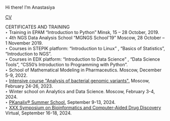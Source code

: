 Hi there! I’m Anastasiya <br>

[CV](CV_Punko.pdf) <br>

CERTIFICATES AND TRAINING <br>
‣ Training in EPAM “Introduction to Python” Minsk, 15 – 28 October, 2019.<br>
‣ 4th NGS Data Analysis School “MGNGS School'19” Moscow, 28 October – 1 November 2019.<br>
‣ Courses in STEPIK platform: “Introduction to Linux” , “Basics of Statistics”, “Introduction to NGS”.<br>
‣ Courses in EDX platform: “Introduction to Data Science” , “Data Science Tools”, “CS50’s
Introduction to Programming with Python”.<br>
‣ School of Mathematical Modeling in Pharmaceutics. Moscow, December 5-9, 2022.<br>
‣ [Intensive course "Analysis of bacterial genomic variants".](Analysis_genomic_variant.pdf) Moscow, February 24-26, 2023.<br>
‣ Winter school on Analytics and Data Science. Moscow, February 3-4, 2024.<br>
‣ [PKanalix® Summer School.](PKanalix.pdf) September 9-13, 2024.<br>
‣ [XXX Symposium on Bioinformatics and Computer-Aided Drug Discovery](BCADD-2024-e-poster_Punko_A.jpg) Virtual, September 16-18, 2024.

